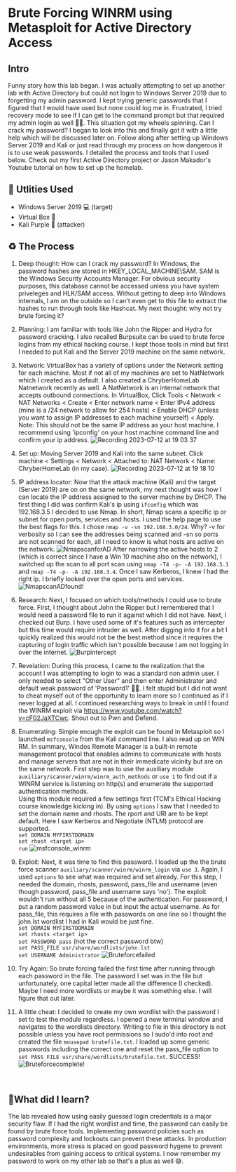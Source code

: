 <h1>Brute Forcing WINRM using Metasploit for Active Directory Access</h1>

<h2>Intro</h2>
Funny story how this lab began. I was actually attempting to set up another lab with Active Directory but could not login to Windows Server 2019 due to forgetting my admin password. I kept trying generic passwords that I figured that I would have used but none could log me in. Frustrated, I tried recovery mode to see if I can get to the command prompt but that required my admin login as well 🤦‍♂️. This situation got my wheels spinning. Can I crack my password? I began to look into this and finally got it with a little help which will be discussed later on. Follow along after setting up Windows Server 2019 and Kali or just read through my process on how dangerous it is to use weak passwords. I detailed the process and tools that I used below. Check out my first Active Directory project or Jason Makador's Youtube tutorial on how to set up the homelab.

<h2>🔩 Utlities Used</h2>

- Windows Server 2019 💻 (target)
- Virtual Box 🧰
- Kali Purple 🐉 (attacker)

<h2>♻️ The Process</h2>

1. Deep thought: How can I crack my password? In Windows, the password hashes are stored in HKEY_LOCAL_MACHINE\SAM. SAM is the Windows Security Accounts Manager. For obvious security purposes, this database cannot be accessed unless you have system priveleges and HLK/SAM access. Without getting to deep into Windows internals, I am on the outside so I can't even get to this file to extract the hashes to run through tools like Hashcat. My next thought: why not try brute forcing it?

2. Planning: I am familiar with tools like John the Ripper and Hydra for password cracking. I also recalled Burpsuite can be used to brute force logins from my ethical hacking course. I kept those tools in mind but first I needed to put Kali and the Server 2019 machine on the same network.

3. Network: VirtualBox has a variety of options under the Network setting for each machine. Most if not all of my machines are set to NatNetwork which I created as a default. I also created a ChryberHomeLab Natnetwork recently as well. A NatNetwork is an internal network that accepts outbound connections. In VirtualBox, Click Tools < Network < NAT Networks < Create < Enter network name < Enter IPv4 address (mine is a /24 network to allow for 254 hosts) < Enable DHCP (unless you want to assign IP addresses to each machine yourself) < Apply. Note: This should not be the same IP address as your host machine. I recommend using 'ipconfig' on your host machine command line and confirm your ip address.
![Recording 2023-07-12 at 19 03 37](https://github.com/chryber/Brute-Forcing-Active-Directory-with-Metasploit/assets/121698544/4d721f81-3ecb-40ab-829e-e51567b27c16)

4. Set up: Moving Server 2019 and Kali into the same subnet. Click machine < Settings < Network < Attached to: NAT Network < Name: ChryberHomeLab (in my case).
![Recording 2023-07-12 at 19 18 10](https://github.com/chryber/Brute-Forcing-Active-Directory-with-Metasploit/assets/121698544/2c60faa1-3403-491a-b02f-88a9bfcf892f)

5. IP address locator: Now that the attack machine (Kali) and the target (Server 2019) are on on the same network, my next thought was how I can locate the IP address assigned to the server machine by DHCP. The first thing I did was confirm Kali's ip using `ifconfig` which was 192.168.3.5 I decided to use Nmap. In short, Nmap scans a specific ip or subnet for open ports, services and hosts. I used the help page to use the best flags for this. I chose `nmap -v -sn 192.168.3.0/24`. Why? -v for verbosity so I can see the addresses being scanned and -sn so ports are not scanned for each, all I need to know is what hosts are active on the network. 
![NmapscanforAD](https://github.com/chryber/Brute-Forcing-Active-Directory-with-Metasploit/assets/121698544/6a1490f9-e220-4b74-8ec1-4d9ddc5d4234)
After narrowing the active hosts to 2 (which is correct since I have a Win 10 machine also on the network), I switched up the scan to all port scan using `nmap -T4 -p- -A 192.168.3.1` and `nmap -T4 -p- -A 192.168.3.4`. Once I saw Kerberos, I knew I had the right ip. I briefly looked over the open ports and services.
![NmapscanADfound!](https://github.com/chryber/Brute-Forcing-Active-Directory-with-Metasploit/assets/121698544/ce54026d-2f26-4f2c-a2aa-24fdc51b54ac)

6. Research: Next, I focused on which tools/methods I could use to brute force. First, I thought about John the Ripper but I remembered that I would need a password file to run it against which I did not have. Next, I checked out Burp. I have used some of it's features such as intercepter but this time would require intruder as well. After digging into it for a bit I quickly realized this would not be the best method since it requires the capturing of login traffic which isn't possible because I am not logging in over the internet. 
![Burpintercept](https://github.com/chryber/Brute-Forcing-Active-Directory-with-Metasploit/assets/121698544/b24c4ca8-8956-4497-a2eb-7559e77ce97f)

7. Revelation: During this process, I came to the realization that the account I was attempting to login to was a standard non admin user. I only needed to select "Other User" and then enter Administrator and default weak password of 'Password1' 🤦‍♂️. I felt stupid but I did not want to cheat myself out of the opportunity to learn more so I continued as if I never logged at all. I continued researching ways to break in until I found the WINRM exploit via https://www.youtube.com/watch?v=cF02JaXTCwc. Shout out to Pwn and Defend.

8. Enumerating: Simple enough the exploit can be found in Metasploit so I launched `msfconsole` from the Kali command line. I also read up on WIN RM. In summary, Windos Remote Manager is a built-in remote management protocol that enables admins to communicate with hosts and manage servers that are not in their immedicate vicinity but are on the same network. First step was to use the auxiliary module `auxiliary/scanner/winrm/winrm_auth_methods` or `use 1` to find out if a WINRM service is listening on http(s) and enumerate the supported authentication methods.</br>Using this module required a few settings first (TCM's Ethical Hacking course knowledge kicking in). By using `options` I saw that I needed to set the domain name and rhosts. The rport and URI are to be kept default. Here I saw Kerberos and Negotiate (NTLM) protocol are supported.</br>
`set DOMAIN MYFIRSTDOMAIN`</br>
`set rhost <target ip>`</br>
`run`
![msfconsole_winrm](https://github.com/chryber/Brute-Forcing-Active-Directory-with-Metasploit/assets/121698544/848eb407-1617-470a-b949-594f5ee9e767)

9. Exploit: Next, it was time to find this password. I loaded up the the brute force scanner `auxiliary/scanner/winrm/winrm_login` via `use 3`. Again, I used `options` to see what was required and set already. For this step, I needed the domain, rhosts, password, pass_file and username (even though password, pass_file and username says 'no'). The exploit wouldn't run without all 5 because of the authentication. For password, I put a random password value in but input the actual username. As for pass_file, this requires a file with passwords on one line so I thought the john.lst wordlist I had in Kali would be just fine.</br>
`set DOMAIN MYFIRSTDOMAIN`</br>
`set rhosts <target ip>`</br>
`set PASSWORD pass` (not the correct password btw)</br>
`set PASS_FILE usr/share/wordlists/john.lst`</br>
`set USERNAME Administrator`
![Bruteforcefailed](https://github.com/chryber/Brute-Forcing-Active-Directory-with-Metasploit/assets/121698544/92a5bf72-8289-4813-9879-92a0dd3bb2a9)

10. Try Again: So brute forcing failed the first time after running through each password in the file. The password I set was in the file but unfortunately, one capital letter made all the difference (I checked). Maybe I need more wordlists or maybe it was something else. I will figure that out later.

11. A little cheat: I decided to create my own wordlist with the password I set to test the module regardless. I opened a new terminal window and navigates to the wordlists directory. Writing to file in this directory is not possible unless you have root permissions so I sudo'd into root and created the file `mousepad brutefile.txt`. I loaded up some generic passwords including the correct one and reset the pass_file option to `set PASS_FILE usr/share/wordlists/brutefile.txt`. SUCCESS!
![Bruteforcecomplete!](https://github.com/chryber/Brute-Forcing-Active-Directory-with-Metasploit/assets/121698544/3511cb4e-7a39-40c6-8b6a-c26c2d4a3d6c)
</br>
<h2>💭What did I learn?</h2>
The lab revealed how using easily guessed login credentials is a major security flaw. If I had the right wordlist and time, the password can easily be found by brute force tools. Implementing password policies such as password complexity and lockouts can prevent these attacks. In production environments, more stress is placed on good password hygene to prevent undesirables from gaining access to critical systems. I now remember my password to work on my other lab so that's a plus as well 😅.
